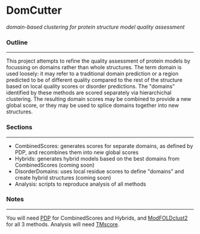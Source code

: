 DomCutter
=========
*domain-based clustering for protein structure model quality assessment*

### Outline
-----------

This project attempts to refine the quality assessment of protein models by focussing on domains rather than whole structures. The term domain is used loosely: it may refer to a traditional domain prediction or a region predicted to be of different quality compared to the rest of the structure based on local quality scores or disorder predictions. The "domains" identified by these methods are scored separately via hierarchichal clustering. The resulting domain scores may be combined to provide a new global score, or they may be used to splice domains together into new structures.

### Sections
------------
- CombinedScores: generates scores for separate domains, as defined by PDP, and recombines them into new global scores
- Hybrids: generates hybrid models based on the best domains from CombinedScores (coming soon)
- DisorderDomains: uses local residue scores to define "domains" and create hybrid structures (coming soon)
- Analysis: scripts to reproduce analysis of all methods

### Notes
---------
You will need [PDP](http://bioinformatics.oxfordjournals.org/content/19/3/429.long) for CombinedScores and Hybrids, and [ModFOLDclust2](http://www.reading.ac.uk/bioinf/ModFOLD/index.html) for all 3 methods. Analysis will need [TMscore](http://zhanglab.ccmb.med.umich.edu/TM-score/).
